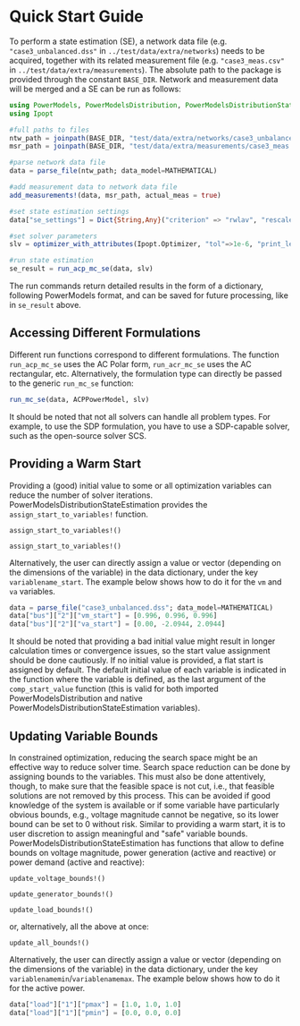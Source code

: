 # Quick Start Guide


To perform a state estimation (SE), a network data file (e.g. `"case3_unbalanced.dss"` in `../test/data/extra/networks`) needs to be acquired, together with its related measurement file (e.g. `"case3_meas.csv"` in `../test/data/extra/measurements`). The absolute path to the package is provided through the constant `BASE_DIR`. Network and measurement data will be merged and a SE can be run as follows:
```julia
using PowerModels, PowerModelsDistribution, PowerModelsDistributionStateEstimation
using Ipopt

#full paths to files
ntw_path = joinpath(BASE_DIR, "test/data/extra/networks/case3_unbalanced.dss")
msr_path = joinpath(BASE_DIR, "test/data/extra/measurements/case3_meas.csv")

#parse network data file
data = parse_file(ntw_path; data_model=MATHEMATICAL)

#add measurement data to network data file
add_measurements!(data, msr_path, actual_meas = true)

#set state estimation settings
data["se_settings"] = Dict{String,Any}("criterion" => "rwlav", "rescaler" => 1)

#set solver parameters
slv = optimizer_with_attributes(Ipopt.Optimizer, "tol"=>1e-6, "print_level"=>0)

#run state estimation
se_result = run_acp_mc_se(data, slv)
```
The run commands return detailed results in the form of a dictionary, following PowerModels format, and can be saved for future processing, like in `se_result` above.

## Accessing Different Formulations

Different run functions correspond to different formulations. The function `run_acp_mc_se` uses the AC Polar form, `run_acr_mc_se` uses the AC rectangular, etc. Alternatively, the formulation type can directly be passed to the generic `run_mc_se` function:
```julia
run_mc_se(data, ACPPowerModel, slv)
```
It should be noted that not all solvers can handle all problem types. For example, to use the SDP formulation, you have to use a SDP-capable solver, such as the open-source solver SCS.

## Providing a Warm Start

Providing a (good) initial value to some or all optimization variables can reduce the number of solver iterations. PowerModelsDistributionStateEstimation provides the `assign_start_to_variables!` function.
```@docs
assign_start_to_variables!()
```
```@docs
assign_start_to_variables!()
```
Alternatively, the user can directly assign a value or vector (depending on the dimensions of the variable) in the data dictionary, under the key `variablename_start`. The example below shows how to do it for the `vm` and `va` variables.
```julia
data = parse_file("case3_unbalanced.dss"; data_model=MATHEMATICAL)
data["bus"]["2"]["vm_start"] = [0.996, 0.996, 0.996]
data["bus"]["2"]["va_start"] = [0.00, -2.0944, 2.0944]
```
It should be noted that providing a bad initial value might result in longer calculation times or convergence issues, so the start value assignment should be done cautiously.
If no initial value is provided, a flat start is assigned by default. The default initial value of each variable is indicated in the function where the variable is defined, as the last argument of the `comp_start_value` function (this is valid for both imported PowerModelsDistribution and native PowerModelsDistributionStateEstimation variables).

## Updating Variable Bounds

In constrained optimization, reducing the search space might be an effective way to reduce solver time. Search space reduction can be done by assigning bounds to the variables.
This must also be done attentively, though, to make sure that the feasible space is not cut, i.e., that feasible solutions are not removed by this process.
This can be avoided if good knowledge of the system is available or if some variable have particularly obvious bounds, e.g., voltage magnitude cannot be negative, so its lower bound can be set to 0 without risk.
Similar to providing a warm start, it is to user discretion to assign meaningful and "safe" variable bounds.
PowerModelsDistributionStateEstimation has functions that allow to define bounds on voltage magnitude, power generation (active and reactive) or power demand (active and reactive):
```@docs
update_voltage_bounds!()
```
```@docs
update_generator_bounds!()
```
```@docs
update_load_bounds!()
```
or, alternatively, all the above at once:
```@docs
update_all_bounds!()
```
Alternatively, the user can directly assign a value or vector (depending on the dimensions of the variable) in the data dictionary, under the key `variablenamemin`/`variablenamemax`. The example below shows how to do it for the active power.
```julia
data["load"]["1"]["pmax"] = [1.0, 1.0, 1.0]
data["load"]["1"]["pmin"] = [0.0, 0.0, 0.0]
```
